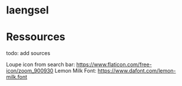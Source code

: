 # laengsel

# Ressources

todo: add sources

Loupe icon from search bar: https://www.flaticon.com/free-icon/zoom_900930
Lemon Milk Font: https://www.dafont.com/lemon-milk.font